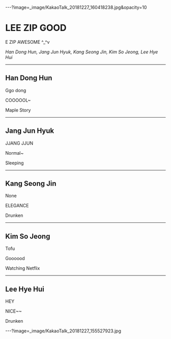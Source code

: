 ---?image=_image/KakaoTalk_20181227_160418238.jpg&opacity=10

# LEE ZIP GOOD

E ZIP AWESOME ^_^v

*Han Dong Hun, Jang Jun Hyuk, Kang Seong Jin, Kim So Jeong, Lee Hye Hui*

---

## Han Dong Hun

Ggo dong

COOOOOL~

Maple Story

---

## Jang Jun Hyuk

JJANG JJUN

Normal~

Sleeping

---

## Kang Seong Jin

None

ELEGANCE

Drunken

---

## Kim So Jeong

Tofu

Goooood

Watching Netflix

---

## Lee Hye Hui

HEY

NICE~~

Drunken

---?image=_image/KakaoTalk_20181227_155527923.jpg
